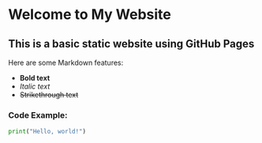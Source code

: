 # Welcome to My Website

## This is a basic static website using GitHub Pages

Here are some Markdown features:

- **Bold text**
- *Italic text*
- ~~Strikethrough text~~

### Code Example:
```python
print("Hello, world!")
